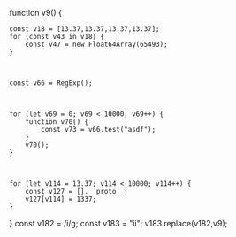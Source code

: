 

function v9() {
    
    

    
    const v18 = [13.37,13.37,13.37,13.37];
    for (const v43 in v18) {
        const v47 = new Float64Array(65493);
    }

    
    
    const v66 = RegExp();

    
    
    for (let v69 = 0; v69 < 10000; v69++) {
        function v70() {
            const v73 = v66.test("asdf");
        }
        v70();
    }

    
    
    for (let v114 = 13.37; v114 < 10000; v114++) {
        const v127 = [].__proto__;
        v127[v114] = 1337;
    }
}
const v182 = /i/g;
const v183 = "ii";
v183.replace(v182,v9);





